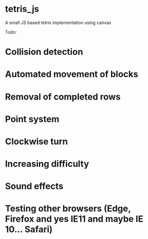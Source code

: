 # tetris_js
A small JS based tetris implementation using canvas

Todo:
# Collision detection
# Automated movement of blocks
# Removal of completed rows
# Point system
# Clockwise turn
# Increasing difficulty
# Sound effects
# Testing other browsers (Edge, Firefox and yes IE11 and maybe IE 10... Safari)
